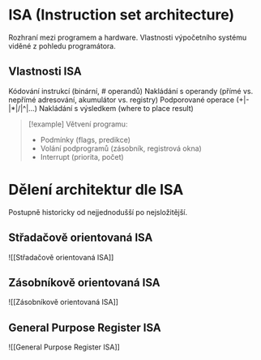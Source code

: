 # ISA (Instruction set architecture)

Rozhraní mezi programem a hardware. Vlastnosti výpočetního systému viděné z pohledu programátora.
## Vlastnosti ISA
Kódování instrukcí (binární, # operandů)
Nakládání s operandy (přímé vs. nepřímé adresování, akumulátor vs. registry)
Podporované operace (+|-|\*|/|^|…)
Nakládání s výsledkem (where to place result)

> [!example] Větvení programu:
>- Podmínky (flags, predikce)
>- Volání podprogramů (zásobník, registrová okna)
>- Interrupt (priorita, počet)

# Dělení architektur dle ISA

Postupně historicky od nejjednodušší po nejsložitější.

## Střadačově orientovaná ISA
![[Střadačově orientovaná ISA]]

## Zásobníkově orientovaná ISA
![[Zásobníkově orientovaná ISA]]

## General Purpose Register ISA
![[General Purpose Register ISA]]